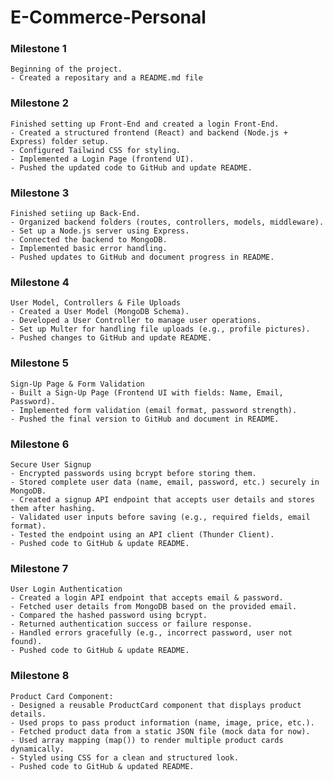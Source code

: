 # E-Commerce-Personal


### Milestone 1

    Beginning of the project.
    - Created a repositary and a README.md file

### Milestone 2

    Finished setting up Front-End and created a login Front-End.
    - Created a structured frontend (React) and backend (Node.js + Express) folder setup.
    - Configured Tailwind CSS for styling.
    - Implemented a Login Page (frontend UI).
    - Pushed the updated code to GitHub and update README.

### Milestone 3
    
    Finished setiing up Back-End.
    - Organized backend folders (routes, controllers, models, middleware).
    - Set up a Node.js server using Express.
    - Connected the backend to MongoDB.
    - Implemented basic error handling.
    - Pushed updates to GitHub and document progress in README.

### Milestone 4

    User Model, Controllers & File Uploads
    - Created a User Model (MongoDB Schema).
    - Developed a User Controller to manage user operations.
    - Set up Multer for handling file uploads (e.g., profile pictures).
    - Pushed changes to GitHub and update README.

### Milestone 5

    Sign-Up Page & Form Validation
    - Built a Sign-Up Page (Frontend UI with fields: Name, Email, Password).
    - Implemented form validation (email format, password strength).
    - Pushed the final version to GitHub and document in README.

### Milestone 6

    Secure User Signup
    - Encrypted passwords using bcrypt before storing them.
    - Stored complete user data (name, email, password, etc.) securely in MongoDB.
    - Created a signup API endpoint that accepts user details and stores them after hashing.
    - Validated user inputs before saving (e.g., required fields, email format).
    - Tested the endpoint using an API client (Thunder Client).
    - Pushed code to GitHub & update README.

### Milestone 7

    User Login Authentication
    - Created a login API endpoint that accepts email & password.
    - Fetched user details from MongoDB based on the provided email.
    - Compared the hashed password using bcrypt.
    - Returned authentication success or failure response.
    - Handled errors gracefully (e.g., incorrect password, user not found).
    - Pushed code to GitHub & update README.

### Milestone 8

    Product Card Component:
    - Designed a reusable ProductCard component that displays product details.
    - Used props to pass product information (name, image, price, etc.).
    - Fetched product data from a static JSON file (mock data for now).
    - Used array mapping (map()) to render multiple product cards dynamically.
    - Styled using CSS for a clean and structured look.
    - Pushed code to GitHub & updated README.